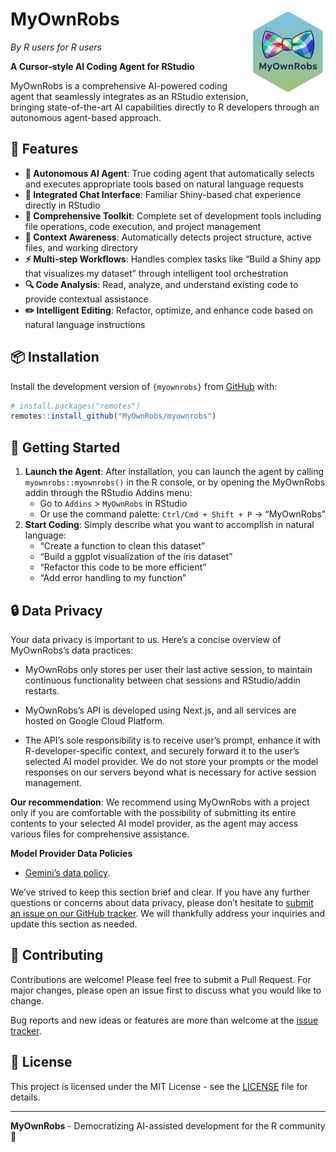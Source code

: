 
# MyOwnRobs <a href="https://myownrobs.github.io/myownrobs/"><img src="man/figures/logo.png" align="right" height="138" /></a>

*By R users for R users*

**A Cursor-style AI Coding Agent for RStudio**

MyOwnRobs is a comprehensive AI-powered coding agent that seamlessly
integrates as an RStudio extension, bringing state-of-the-art AI
capabilities directly to R developers through an autonomous agent-based
approach.

## 🚀 Features

- **🤖 Autonomous AI Agent**: True coding agent that automatically
  selects and executes appropriate tools based on natural language
  requests
- **💬 Integrated Chat Interface**: Familiar Shiny-based chat experience
  directly in RStudio
- **🔧 Comprehensive Toolkit**: Complete set of development tools
  including file operations, code execution, and project management
- **🎯 Context Awareness**: Automatically detects project structure,
  active files, and working directory
- **⚡ Multi-step Workflows**: Handles complex tasks like “Build a Shiny
  app that visualizes my dataset” through intelligent tool orchestration
- **🔍 Code Analysis**: Read, analyze, and understand existing code to
  provide contextual assistance
- **✏️ Intelligent Editing**: Refactor, optimize, and enhance code based
  on natural language instructions

## 📦 Installation

Install the development version of `{myownrobs}` from
[GitHub](https://github.com/MyOwnRobs/myownrobs) with:

``` r
# install.packages("remotes")
remotes::install_github("MyOwnRobs/myownrobs")
```

## 🎯 Getting Started

1.  **Launch the Agent**: After installation, you can launch the agent
    by calling `myownrobs::myownrobs()` in the R console, or by opening
    the MyOwnRobs addin through the RStudio Addins menu:
    - Go to `Addins` \> `MyOwnRobs` in RStudio
    - Or use the command palette: `Ctrl/Cmd + Shift + P` → “MyOwnRobs”
2.  **Start Coding**: Simply describe what you want to accomplish in
    natural language:
    - “Create a function to clean this dataset”
    - “Build a ggplot visualization of the iris dataset”
    - “Refactor this code to be more efficient”
    - “Add error handling to my function”

## 🔒 Data Privacy

Your data privacy is important to us. Here’s a concise overview of
MyOwnRobs’s data practices:

- MyOwnRobs only stores per user their last active session, to maintain
  continuous functionality between chat sessions and RStudio/addin
  restarts.

- MyOwnRobs’s API is developed using Next.js, and all services are
  hosted on Google Cloud Platform.

- The API’s sole responsibility is to receive user’s prompt, enhance it
  with R-developer-specific context, and securely forward it to the
  user’s selected AI model provider. We do not store your prompts or the
  model responses on our servers beyond what is necessary for active
  session management.

**Our recommendation**: We recommend using MyOwnRobs with a project only
if you are comfortable with the possibility of submitting its entire
contents to your selected AI model provider, as the agent may access
various files for comprehensive assistance.

**Model Provider Data Policies**

- [Gemini’s data policy](https://ai.google.dev/gemini-api/terms).

We’ve strived to keep this section brief and clear. If you have any
further questions or concerns about data privacy, please don’t hesitate
to [submit an issue on our GitHub
tracker](https://github.com/MyOwnRobs/myownrobs/issues). We will
thankfully address your inquiries and update this section as needed.

## 🤝 Contributing

Contributions are welcome! Please feel free to submit a Pull Request.
For major changes, please open an issue first to discuss what you would
like to change.

Bug reports and new ideas or features are more than welcome at the
[issue tracker](https://github.com/MyOwnRobs/myownrobs/issues).

## 📄 License

This project is licensed under the MIT License - see the
[LICENSE](LICENSE) file for details.

------------------------------------------------------------------------

**MyOwnRobs** - Democratizing AI-assisted development for the R
community 🎉
